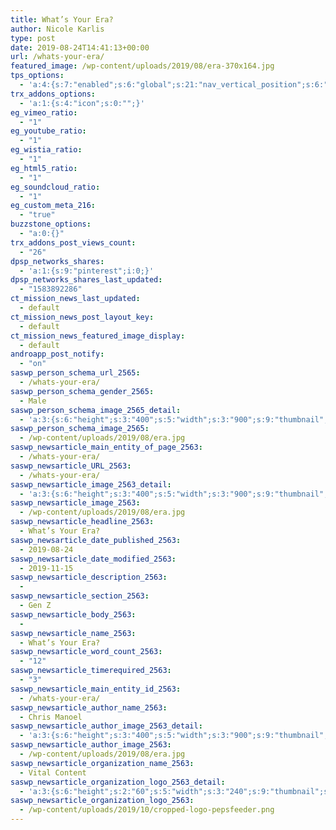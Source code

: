 ```yaml
---
title: What’s Your Era?
author: Nicole Karlis
type: post
date: 2019-08-24T14:41:13+00:00
url: /whats-your-era/
featured_image: /wp-content/uploads/2019/08/era-370x164.jpg
tps_options:
  - 'a:4:{s:7:"enabled";s:6:"global";s:21:"nav_vertical_position";s:6:"global";s:23:"nav_hide_on_first_slide";b:0;s:23:"slide_loading_mechanism";s:6:"global";}'
trx_addons_options:
  - 'a:1:{s:4:"icon";s:0:"";}'
eg_vimeo_ratio:
  - "1"
eg_youtube_ratio:
  - "1"
eg_wistia_ratio:
  - "1"
eg_html5_ratio:
  - "1"
eg_soundcloud_ratio:
  - "1"
eg_custom_meta_216:
  - "true"
buzzstone_options:
  - "a:0:{}"
trx_addons_post_views_count:
  - "26"
dpsp_networks_shares:
  - 'a:1:{s:9:"pinterest";i:0;}'
dpsp_networks_shares_last_updated:
  - "1583892286"
ct_mission_news_last_updated:
  - default
ct_mission_news_post_layout_key:
  - default
ct_mission_news_featured_image_display:
  - default
androapp_post_notify:
  - "on"
saswp_person_schema_url_2565:
  - /whats-your-era/
saswp_person_schema_gender_2565:
  - Male
saswp_person_schema_image_2565_detail:
  - 'a:3:{s:6:"height";s:3:"400";s:5:"width";s:3:"900";s:9:"thumbnail";s:62:"/wp-content/uploads/2019/08/era.jpg";}'
saswp_person_schema_image_2565:
  - /wp-content/uploads/2019/08/era.jpg
saswp_newsarticle_main_entity_of_page_2563:
  - /whats-your-era/
saswp_newsarticle_URL_2563:
  - /whats-your-era/
saswp_newsarticle_image_2563_detail:
  - 'a:3:{s:6:"height";s:3:"400";s:5:"width";s:3:"900";s:9:"thumbnail";s:62:"/wp-content/uploads/2019/08/era.jpg";}'
saswp_newsarticle_image_2563:
  - /wp-content/uploads/2019/08/era.jpg
saswp_newsarticle_headline_2563:
  - What’s Your Era?
saswp_newsarticle_date_published_2563:
  - 2019-08-24
saswp_newsarticle_date_modified_2563:
  - 2019-11-15
saswp_newsarticle_description_2563:
  -
saswp_newsarticle_section_2563:
  - Gen Z
saswp_newsarticle_body_2563:
  -
saswp_newsarticle_name_2563:
  - What’s Your Era?
saswp_newsarticle_word_count_2563:
  - "12"
saswp_newsarticle_timerequired_2563:
  - "3"
saswp_newsarticle_main_entity_id_2563:
  - /whats-your-era/
saswp_newsarticle_author_name_2563:
  - Chris Manoel
saswp_newsarticle_author_image_2563_detail:
  - 'a:3:{s:6:"height";s:3:"400";s:5:"width";s:3:"900";s:9:"thumbnail";s:62:"/wp-content/uploads/2019/08/era.jpg";}'
saswp_newsarticle_author_image_2563:
  - /wp-content/uploads/2019/08/era.jpg
saswp_newsarticle_organization_name_2563:
  - Vital Content
saswp_newsarticle_organization_logo_2563_detail:
  - 'a:3:{s:6:"height";s:2:"60";s:5:"width";s:3:"240";s:9:"thumbnail";s:82:"/wp-content/uploads/2019/10/cropped-logo-pepsfeeder.png";}'
saswp_newsarticle_organization_logo_2563:
  - /wp-content/uploads/2019/10/cropped-logo-pepsfeeder.png
---
```


&nbsp;
